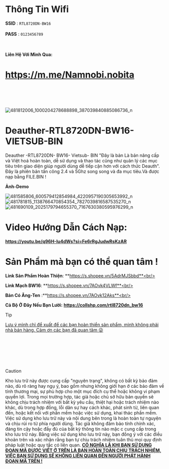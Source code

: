 # Thông Tin Wifi
**SSID** : ``RTL8720DN-BW16``<br/><br/>
**PASS** : ``0123456789``<br/><br/><br/>

**Liên Hệ Với Mình Qua:** 
# https://m.me/Namnobi.nobita <br/><br/><br/>

![481812006_1000204278688898_387039840885086736_n](https://github.com/user-attachments/assets/ffce0f74-6edd-424d-803b-8c764526fd2c)

# Deauther-RTL8720DN-BW16-VIETSUB-BIN
Deauther -RTL8720DN- BW16- Vietsub- BIN "Đây là bản Là bản nâng cấp và Việt hoá hoàn toàn, dễ sử dụng và thao tác cũng như quản lý các mục tiêu trên giao diện giúp người dùng dễ tiếp cận hơn với cách thức Deauth". Đây là phiên bản tấn công 2.4 và 5Ghz song song và đa mục tiêu.Và được nạp bằng FILE.BIN !

**Ảnh-Demo**

![481585806_600579412854984_4220957190305653992_n](https://github.com/user-attachments/assets/9906855c-5bc7-47ed-8443-8a55a841d7fc)
![481781815_1138766470854354_7827039816587535270_n](https://github.com/user-attachments/assets/78a8596a-57a1-493e-88f0-d8d129382368)
![481690109_2025179794655370_7167630380595976299_n](https://github.com/user-attachments/assets/b0e5d662-b8ca-42bc-b39f-3eef681efac2)

# Video Hướng Dẫn Cách Nạp:
**https://youtu.be/q96H-Iu4dWs?si=Fe6rRgJudwRsKzAR**

# Sản Phẩm mà bạn có thể quan tâm !
**Link Sản Phẩm Hoàn Thiện**: **https://s.shopee.vn/5AdrMJSbbd**<br/>
 
**Link Mạch BW16**: **https://s.shopee.vn/7AOvk4VLWf**<br/>

**Bản Có Ăng-Ten** :**https://s.shopee.vn/7AOvk12Aks**<br/>

**Cả Bộ Ở Đây Nếu Bạn Lười:** **https://collshp.com/rtl8720dn_bw16**
> [!TIP]
<ins> Lưu ý mình chỉ để xuất để các bạn hoàn thiển sản phẩm, mình không phải nhà bán hàng. Cảm ơn các bạn đã quan tâm 😜


<br/>
<br/><br/><br/><br/>

> [!CAUTION]
>Kho lưu trữ này được cung cấp "nguyên trạng", không có bất kỳ bảo đảm nào, dù rõ ràng hay ngụ ý, bao gồm nhưng không giới hạn ở các bảo đảm về tính thương mại, sự phù hợp cho một mục đích cụ thể hoặc không vi phạm quyền lợi. Trong mọi trường hợp, tác giả hoặc chủ sở hữu bản quyền sẽ không chịu trách nhiệm với bất kỳ yêu cầu, thiệt hại hoặc trách nhiệm nào khác, dù trong hợp đồng, lỗi dân sự hay cách khác, phát sinh từ, liên quan đến, hoặc kết nối với phần mềm hoặc việc sử dụng, khai thác phần mềm.
>Việc sử dụng kho lưu trữ này và nội dung bên trong là hoàn toàn tự nguyện và chịu rủi ro từ phía người dùng. Tác giả không đảm bảo tính chính xác, đáng tin cậy hoặc đầy đủ của bất kỳ thông tin nào mặc c cung cấp trong kho lưu trữ này.
>Bằng việc sử dụng kho lưu trữ này, bạn đồng ý với các điều khoản trên và xác nhận rằng bạn tự chịu trách nhiệm tuân thủ mọi quy định pháp luật hoặc quy tắc có liên quan.
<ins>**CÓ NGHĨA LÀ KHI BẠN SỬ DỤNG ĐOẠN MÃ ĐƯỢC VIẾT Ở TRÊN LÀ BẠN HOÀN TOÀN CHỊU TRÁCH NHIỆM, VIỆC BẠN SỬ DỤNG SẼ KHÔNG LIÊN QUAN ĐẾN NGƯỜI PHÁT HÀNH ĐOẠN MÃ TRÊN !**</ins>
